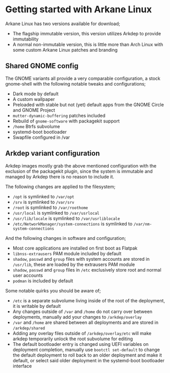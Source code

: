 # Getting started with Arkane Linux

Arkane Linux has two versions available for download;

- The flagship immutable version, this version utilizes Arkdep to provide immutability
- A normal non-immutable version, this is little more than Arch Linux with some custom Arkane Linux patches and branding

## Shared GNOME config
The GNOME variants all provide a very comparable configuration, a stock gnome-shell with the following notable tweaks and configurations;

- Dark mode by default
- A custom wallpaper
- Preloaded with stable but not (yet) default apps from the GNOME Circle and GNOME Project
- `mutter-dynamic-buffering` patches included
- Rebuild of `gnome-software` with packagekit support
- `/home` Btrfs subvolume
- systemd-boot bootloader
- Swapfile configured in /var

## Arkdep variant configuration

Arkdep images mostly grab the above mentioned configuration with the exclusion of the packagekit plugin, since the system is immutable and managed by Arkdep there is no reason to include it.

The following changes are applied to the filesystem;

- `/opt` is symlinked to `/var/opt`
- `/srv` is symlinked to `/var/srv`
- `/root` is symlinked to `/var/roothome`
- `/usr/local` is symlinked to `/var/usrlocal`
- `/usr/lib/locale` is symlinked to `/var/usrliblocale`
- `/etc/NetworkManager/system-connections` is symlinked to `/var/nm-system-connections`

And the following changes in software and configuration;

- Most core applications are installed on first boot as Flatpak
- `libnss-extrausers` PAM module included by default
- `shadow`, `passwd` and `group` files with system accounts are stored in `/usr/lib`, these are loaded by the extrausers PAM module
- `shadow`, `passwd` and `group` files in `/etc` exclusively store root and normal user accounts
- `podman` is included by default

Some notable quirks you should be aware of;

- `/etc` is a separate subvolume living inside of the root of the deployment, it is writable by default
- Any changes outside of `/var` and `/home` do not carry over between deployments, manually add your changes to `/arkdep/overlay`
- `/var` and `/home` are shared between all deployments and are stored in `/arkdep/shared`
- Adding any overlay files outside of `/arkdep/overlay/etc` will make arkdep temporarily unlock the root subvolume for editing
- The default bootloader entry is changed using UEFI variables on deployment completion, manually use `bootctl set-default` to change the default deployment to roll back to an older deployment and make it default, or select said older deployment in the systemd-boot bootloader interface


